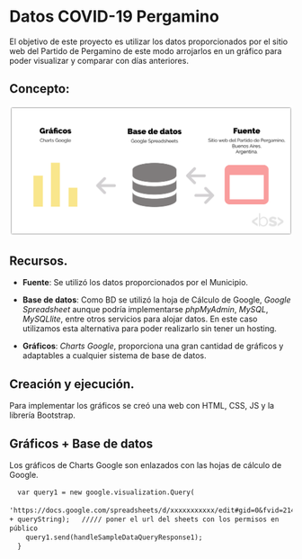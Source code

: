 # Datos COVID-19 Pergamino 

El objetivo de este proyecto es utilizar los datos proporcionados por el sitio web del Partido de Pergamino de este modo arrojarlos en un gráfico para poder visualizar y comparar con días anteriores.

## Concepto:

![Imagen conceptual del proyecto](/assets/img/concepto-datoscovid.png "Concepto del proyecto")

## Recursos.

* **Fuente**: Se utilizó los datos proporcionados por el Municipio. 

*  **Base de datos**: Como BD se utilizó la hoja de Cálculo de Google, *Google Spreadsheet* aunque podría implementarse *phpMyAdmin*, *MySQL*, *MySQLlite*, entre otros servicios para alojar datos. En este caso utilizamos esta alternativa para poder realizarlo sin tener un hosting. 

* **Gráficos**: *Charts Google*, proporciona una gran cantidad de gráficos y adaptables a cualquier sistema de base de datos.

## Creación y ejecución.

Para implementar los gráficos se creó una web con HTML, CSS, JS y la librería Bootstrap.


## Gráficos + Base de datos

Los gráficos de Charts Google son enlazados con las hojas de cálculo de Google.


``` 
  var query1 = new google.visualization.Query(
    'https://docs.google.com/spreadsheets/d/xxxxxxxxxxx/edit#gid=0&fvid=2142043989' + queryString);   ///// poner el url del sheets con los permisos en público
    query1.send(handleSampleDataQueryResponse1);  
  } 

``` 







